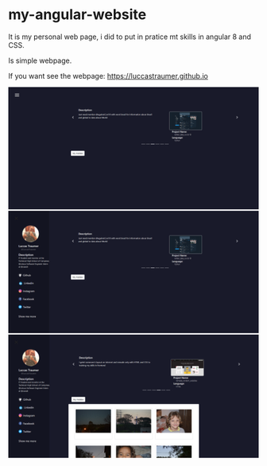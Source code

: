 # my-angular-website

It is my personal web page, i did to put in pratice mt skills in angular 8 and CSS.

Is simple webpage.

If you want see the webpage: https://luccastraumer.github.io

![Home|width=36px|height=36px](https://raw.githubusercontent.com/LuccasTraumer/my-angular-website/master/my-web-site/src/assets/example/01%20(1).png)
![Home Border|width=36px|height=36px](https://raw.githubusercontent.com/LuccasTraumer/my-angular-website/master/my-web-site/src/assets/example/01%20(2).png)
![Home Open|width=36px|height=36px](https://raw.githubusercontent.com/LuccasTraumer/my-angular-website/master/my-web-site/src/assets/example/01%20(3).png)
